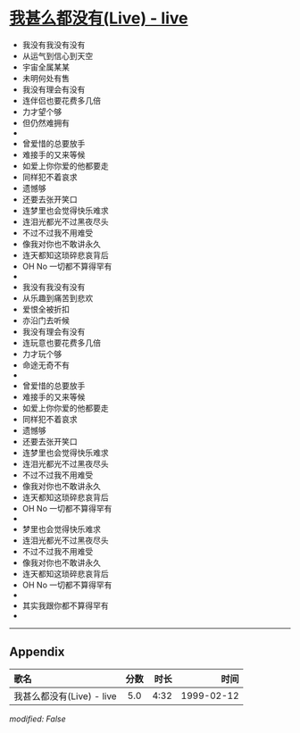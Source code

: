 # [我甚么都没有(Live) - live](https://music.163.com/song?id=67632)

* 我没有我没有没有
* 从运气到信心到天空
* 宇宙全属某某
* 未明何处有售
* 我没有理会有没有
* 连伴侣也要花费多几倍
* 力才望个够
* 但仍然难拥有
* 
* 曾爱惜的总要放手
* 难接手的又来等候
* 如爱上你你爱的他都要走
* 同样犯不着哀求
* 遗憾够
* 还要去张开笑口
* 连梦里也会觉得快乐难求
* 连泪光都光不过黑夜尽头
* 不过不过我不用难受
* 像我对你也不敢讲永久
* 连天都知这琐碎悲哀背后
* OH No 一切都不算得罕有
* 
* 我没有我没有没有
* 从乐趣到痛苦到悲欢
* 爱恨全被折扣
* 亦沿门去听候
* 我没有理会有没有
* 连玩意也要花费多几倍
* 力才玩个够
* 命途无奇不有
* 
* 曾爱惜的总要放手
* 难接手的又来等候
* 如爱上你你爱的他都要走
* 同样犯不着哀求
* 遗憾够
* 还要去张开笑口
* 连梦里也会觉得快乐难求
* 连泪光都光不过黑夜尽头
* 不过不过我不用难受
* 像我对你也不敢讲永久
* 连天都知这琐碎悲哀背后
* OH No 一切都不算得罕有
* 
* 梦里也会觉得快乐难求
* 连泪光都光不过黑夜尽头
* 不过不过我不用难受
* 像我对你也不敢讲永久
* 连天都知这琐碎悲哀背后
* OH No 一切都不算得罕有
* 
* 其实我跟你都不算得罕有
* 


---

## Appendix

|歌名|分数|时长|时间|
|:---|:---:|---:|---:|
|我甚么都没有(Live) - live|5.0|4:32|1999-02-12

*modified: False*